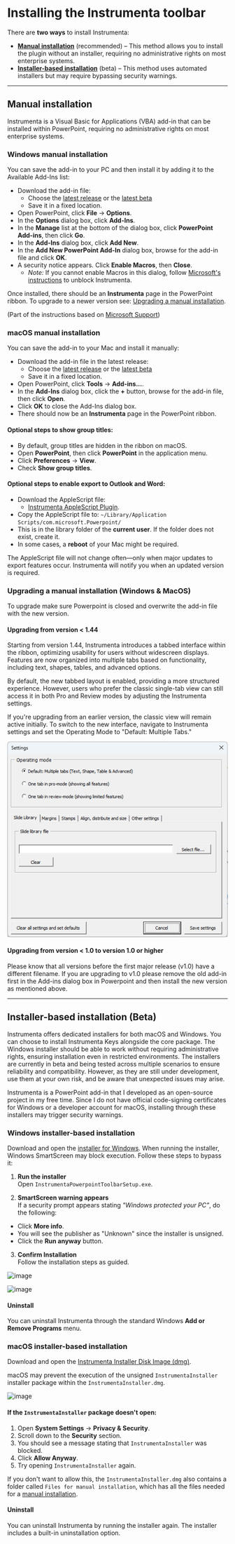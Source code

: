 # Installing the Instrumenta toolbar

There are **two ways** to install Instrumenta:
- **[Manual installation](#manual-installation)** (recommended) – This method allows you to install the plugin without an installer, requiring no administrative rights on most enterprise systems.
- **[Installer-based installation](#installer-based-installation-beta)** (beta) – This method uses automated installers but may require bypassing security warnings.

---

## Manual installation

Instrumenta is a Visual Basic for Applications (VBA) add-in that can be installed within PowerPoint, requiring no administrative rights on most enterprise systems.

### Windows manual installation

You can save the add-in to your PC and then install it by adding it to the Available Add-Ins list:

- Download the add-in file:  
  - Choose the [latest release](https://github.com/iappyx/Instrumenta/releases/download/1.49/InstrumentaPowerpointToolbar.ppam) or the [latest beta](https://github.com/iappyx/Instrumenta/raw/main/bin/InstrumentaPowerpointToolbar.ppam)  
  - Save it in a fixed location.
- Open PowerPoint, click **File** → **Options**.
- In the **Options** dialog box, click **Add-Ins**.
- In the **Manage** list at the bottom of the dialog box, click **PowerPoint Add-ins**, then click **Go**.
- In the **Add-Ins** dialog box, click **Add New**.
- In the **Add New PowerPoint Add-In** dialog box, browse for the add-in file and click **OK**.
- A security notice appears. Click **Enable Macros**, then **Close**.  
  - *Note:* If you cannot enable Macros in this dialog, follow [Microsoft's instructions](https://support.microsoft.com/en-gb/topic/a-potentially-dangerous-macro-has-been-blocked-0952faa0-37e7-4316-b61d-5b5ed6024216) to unblock Instrumenta.

Once installed, there should be an **Instrumenta** page in the PowerPoint ribbon. 
To upgrade to a newer version see: [Upgrading a manual installation](#upgrading-a-manual-installation-windows--macos). 

(Part of the instructions based on [Microsoft Support](https://support.microsoft.com/en-us/office/add-or-load-a-powerpoint-add-in-3de8bbc2-2481-457a-8841-7334cd5b455f))

### macOS manual installation

You can save the add-in to your Mac and install it manually:

- Download the add-in file in the latest release:  
  - Choose the [latest release](https://github.com/iappyx/Instrumenta/releases/download/1.49/InstrumentaPowerpointToolbar.ppam) or the [latest beta](https://github.com/iappyx/Instrumenta/raw/main/bin/InstrumentaPowerpointToolbar.ppam)  
  - Save it in a fixed location.
- Open PowerPoint, click **Tools** → **Add-ins...**.
- In the **Add-Ins** dialog box, click the **+** button, browse for the add-in file, then click **Open**.
- Click **OK** to close the Add-Ins dialog box.
- There should now be an **Instrumenta** page in the PowerPoint ribbon.

#### Optional steps to show group titles:
- By default, group titles are hidden in the ribbon on macOS.
- Open **PowerPoint**, then click **PowerPoint** in the application menu.
- Click **Preferences** → **View**.
- Check **Show group titles**.

#### Optional steps to enable export to Outlook and Word:
- Download the AppleScript file:  
  - [Instrumenta AppleScript Plugin](https://github.com/iappyx/Instrumenta/releases/download/1.49/InstrumentaAppleScriptPlugin.applescript).
- Copy the AppleScript file to: `~/Library/Application Scripts/com.microsoft.Powerpoint/`
- This is in the library folder of the **current user**. If the folder does not exist, create it.
- In some cases, a **reboot** of your Mac might be required.

The AppleScript file will not change often—only when major updates to export features occur. Instrumenta will notify you when an updated version is required.

### Upgrading a manual installation (Windows & MacOS)
To upgrade make sure Powerpoint is closed and overwrite the add-in file with the new version. 

#### Upgrading from version < 1.44
Starting from version 1.44, Instrumenta introduces a tabbed interface within the ribbon, optimizing usability for users without widescreen displays. Features are now organized into multiple tabs based on functionality, including text, shapes, tables, and advanced options.

By default, the new tabbed layout is enabled, providing a more structured experience. However, users who prefer the classic single-tab view can still access it in both Pro and Review modes by adjusting the Instrumenta settings.

If you're upgrading from an earlier version, the classic view will remain active initially. To switch to the new interface, navigate to Instrumenta settings and set the Operating Mode to "Default: Multiple Tabs."

![Alt text](img/instrumenta-win-settings-1.44.png?raw=true "Instrumenta Powerpoint Toolbar settings (Windows)")

#### Upgrading from version < 1.0 to version 1.0 or higher
Please know that all versions before the first major release (v1.0) have a different filename. If you are upgrading to v1.0 please remove the old add-in first in the Add-ins dialog box in Powerpoint and then install the new version as mentioned above.

---

## Installer-based installation (Beta)

Instrumenta offers dedicated installers for both macOS and Windows. You can choose to install Instrumenta Keys alongside the core package. The Windows installer should be able to work without requiring administrative rights, ensuring installation even in restricted environments. The installers are currently in beta and being tested across multiple scenarios to ensure reliability and compatibility. However, as they are still under development, use them at your own risk, and be aware that unexpected issues may arise.

Instrumenta is a PowerPoint add-in that I developed as an open-source project in my free time. Since I do not have official code-signing certificates for Windows or a developer account for macOS, installing through these installers may trigger security warnings.

### Windows installer-based installation

Download and open the [installer for Windows](https://github.com/iappyx/Instrumenta/raw/main/bin/Installers/InstrumentaPowerpointToolbarSetup.exe). 
When running the installer, Windows SmartScreen may block execution. Follow these steps to bypass it:

1. **Run the installer**  
 Open `InstrumentaPowerpointToolbarSetup.exe`.

2. **SmartScreen warning appears**  
 If a security prompt appears stating *"Windows protected your PC"*, do the following:

 - Click **More info**.
 - You will see the publisher as "Unknown" since the installer is unsigned.
 - Click the **Run anyway** button.

3. **Confirm Installation**  
 Follow the installation steps as guided.

![image](https://github.com/user-attachments/assets/43bba1eb-6e30-4fd2-a16e-eb162fe62b1a)

![image](https://github.com/user-attachments/assets/7456d161-d17b-4286-b656-57f0d9cf1d37)

#### Uninstall
You can uninstall Instrumenta through the standard Windows **Add or Remove Programs** menu.

### macOS installer-based installation

Download and open the [Instrumenta Installer Disk Image (dmg)](https://github.com/iappyx/Instrumenta/raw/main/bin/Installers/InstrumentaInstaller.dmg).
 
macOS may prevent the execution of the unsigned `InstrumentaInstaller` installer package within the `InstrumentaInstaller.dmg`. 

![image](https://github.com/user-attachments/assets/b1554c82-db0a-4b24-9252-b5300fbb2557)

#### If the `InstrumentaInstaller` package doesn't open:
1. Open **System Settings** → **Privacy & Security**.
2. Scroll down to the **Security** section.
3. You should see a message stating that `InstrumentaInstaller` was blocked.
4. Click **Allow Anyway**.
5. Try opening `InstrumentaInstaller` again.

If you don't want to allow this, the `InstrumentaInstaller.dmg` also contains a folder called `Files for manual installation`, which has all the files needed for a [manual installation](#manual-installation).

#### Uninstall
You can uninstall Instrumenta by running the installer again. The installer includes a built-in uninstallation option.
